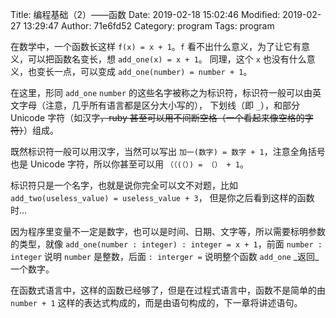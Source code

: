 Title: 编程基础（2）——函数
Date: 2019-02-18 15:02:46
Modified: 2019-02-27 13:29:47
Author: 71e6fd52
Category: program
Tags: program

在数学中，一个函数长这样 `f(x) = x + 1`。`f` 看不出什么意义，为了让它有意义，可以把函数名变长，想 `add_one(x) = x + 1`。
同理，这个 `x` 也没有什么意义，也变长一点，可以变成 `add_one(number) = number + 1`。

在这里，形同 `add_one` `number` 的这些名字被称之为标识符，标识符一般可以由英文字母（注意，几乎所有语言都是区分大小写的），
下划线（即 `_`），和部分 Unicode 字符（如汉字~~，ruby 甚至可以用不间断空格（一个看起来像空格的字符）~~）组成。

既然标识符一般可以用汉字，当然可以写出 `加一(数字) = 数字 + 1`，注意全角括号也是 Unicode 字符，所以你甚至可以用 `（（(（）) = （） + 1`。

标识符只是一个名字，也就是说你完全可以文不对题，比如 `add_two(useless_value) = useless_value + 3`，
但是你之后看到这样的函数时…

因为程序里变量不一定是数字，也可以是时间、日期、文字等，所以需要标明参数的类型，就像 `add_one(number : integer) : integer = x + 1`，前面 `number : integer` 说明 `number` 是整数，后面 `: interger =` 说明整个函数 `add_one` _返回_一个数字。

在函数式语言中，这样的函数已经够了，但是在过程式语言中，函数不是简单的由 `number + 1` 这样的表达式构成的，而是由语句构成的，下一章将讲述语句。
